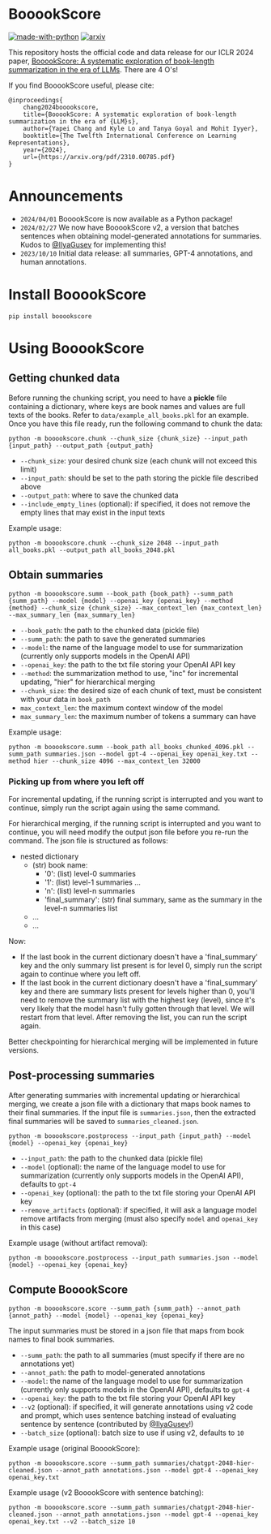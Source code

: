 # BooookScore

[![made-with-python](https://img.shields.io/badge/Made%20with-Python-red.svg)](#python)
[![arxiv](https://img.shields.io/badge/arXiv-2305.14251-b31b1b.svg)](https://arxiv.org/abs/2310.00785)

This repository hosts the official code and data release for our ICLR 2024 paper, [BooookScore: A systematic exploration of book-length summarization in the era of LLMs](https://arxiv.org/abs/2310.00785). There are 4 O's!

If you find BooookScore useful, please cite:
```
@inproceedings{
    chang2024booookscore,
    title={BooookScore: A systematic exploration of book-length summarization in the era of {LLM}s},
    author={Yapei Chang and Kyle Lo and Tanya Goyal and Mohit Iyyer},
    booktitle={The Twelfth International Conference on Learning Representations},
    year={2024},
    url={https://arxiv.org/pdf/2310.00785.pdf}
}
```

# Announcements

- `2024/04/01` BooookScore is now available as a Python package!
- `2024/02/27` We now have BooookScore v2, a version that batches sentences when obtaining model-generated annotations for summaries. Kudos to [@IlyaGusev](https://github.com/IlyaGusev) for implementing this!
- `2023/10/10` Initial data release: all summaries, GPT-4 annotations, and human annotations.

# Install BooookScore

```
pip install booookscore
```

# Using BooookScore

## Getting chunked data

Before running the chunking script, you need to have a **pickle** file containing a dictionary, where keys are book names and values are full texts of the books. Refer to `data/example_all_books.pkl` for an example. Once you have this file ready, run the following command to chunk the data:

```
python -m booookscore.chunk --chunk_size {chunk_size} --input_path {input_path} --output_path {output_path}
```

- `--chunk_size`: your desired chunk size (each chunk will not exceed this limit)
- `--input_path`: should be set to the path storing the pickle file described above
- `--output_path`: where to save the chunked data
- `--include_empty_lines` (optional): if specified, it does not remove the empty lines that may exist in the input texts

Example usage:

```
python -m booookscore.chunk --chunk_size 2048 --input_path all_books.pkl --output_path all_books_2048.pkl
```

## Obtain summaries

```
python -m booookscore.summ --book_path {book_path} --summ_path {summ_path} --model {model} --openai_key {openai_key} --method {method} --chunk_size {chunk_size} --max_context_len {max_context_len} --max_summary_len {max_summary_len}
```

- `--book_path`: the path to the chunked data (pickle file)
- `--summ_path`: the path to save the generated summaries
- `--model`: the name of the language model to use for summarization (currently only supports models in the OpenAI API)
- `--openai_key`: the path to the txt file storing your OpenAI API key
- `--method`: the summarization method to use, "inc" for incremental updating, "hier" for hierarchical merging
- `--chunk_size`: the desired size of each chunk of text, must be consistent with your data in `book_path`
- `max_context_len`: the maximum context window of the model
- `max_summary_len`: the maximum number of tokens a summary can have

Example usage:

```
python -m booookscore.summ --book_path all_books_chunked_4096.pkl --summ_path summaries.json --model gpt-4 --openai_key openai_key.txt --method hier --chunk_size 4096 --max_context_len 32000
```

### Picking up from where you left off

For incremental updating, if the running script is interrupted and you want to continue, simply run the script again using the same command.

For hierarchical merging, if the running script is interrupted and you want to continue, you will need modify the output json file before you re-run the command. The json file is structured as follows:

- nested dictionary
    - (str) book name:
        - '0': (list) level-0 summaries
        - '1': (list) level-1 summaries
        ...
        - 'n': (list) level-n summaries
        - 'final_summary': (str) final summary, same as the summary in the level-n summaries list
    - ...
    - ...

Now:

- If the last book in the current dictionary doesn't have a 'final_summary' key and the only summary list present is for level 0, simply run the script again to continue where you left off.
- If the last book in the current dictionary doesn't have a 'final_summary' key and there are summary lists present for levels higher than 0, you'll need to remove the summary list with the highest key (level), since it's very likely that the model hasn't fully gotten through that level. We will restart from that level. After removing the list, you can run the script again.

Better checkpointing for hierarchical merging will be implemented in future versions.

## Post-processing summaries

After generating summaries with incremental updating or hierarchical merging, we create a json file with a dictionary that maps book names to their final summaries. If the input file is `summaries.json`, then the extracted final summaries will be saved to `summaries_cleaned.json`.

```
python -m booookscore.postprocess --input_path {input_path} --model {model} --openai_key {openai_key}
```

- `--input_path`: the path to the chunked data (pickle file)
- `--model` (optional): the name of the language model to use for summarization (currently only supports models in the OpenAI API), defaults to `gpt-4`
- `--openai_key` (optional): the path to the txt file storing your OpenAI API key
- `--remove_artifacts` (optional): if specified, it will ask a language model remove artifacts from merging (must also specify `model` and `openai_key` in this case)

Example usage (without artifact removal):

```
python -m booookscore.postprocess --input_path summaries.json --model {model} --openai_key {openai_key}
```

## Compute BooookScore

```
python -m booookscore.score --summ_path {summ_path} --annot_path {annot_path} --model {model} --openai_key {openai_key}
```

The input summaries must be stored in a json file that maps from book names to final book summaries.

- `--summ_path`: the path to all summaries (must specify if there are no annotations yet)
- `--annot_path`: the path to model-generated annotations
- `--model`: the name of the language model to use for summarization (currently only supports models in the OpenAI API), defaults to `gpt-4`
- `--openai_key`: the path to the txt file storing your OpenAI API key
- `--v2` (optional): if specified, it will generate annotations using v2 code and prompt, which uses sentence batching instead of evaluating sentence by sentence (contributed by [@IlyaGusev](https://github.com/IlyaGusev)!)
- `--batch_size` (optional): batch size to use if using v2, defaults to `10`

Example usage (original BooookScore):

```
python -m booookscore.score --summ_path summaries/chatgpt-2048-hier-cleaned.json --annot_path annotations.json --model gpt-4 --openai_key openai_key.txt
```

Example usage (v2 BooookScore with sentence batching):

```
python -m booookscore.score --summ_path summaries/chatgpt-2048-hier-cleaned.json --annot_path annotations.json --model gpt-4 --openai_key openai_key.txt --v2 --batch_size 10
```

